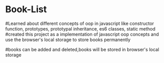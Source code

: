 # Book-List
#Learned about different concepts of oop in javascript like constructor function, prototypes, prototypal inheritance, es6 classes, static method
#created this project as a implementation of javascript oop concepts and use the browser's local storage to store books permanently

#books can be added and deleted,books will be stored in browser's local storage
